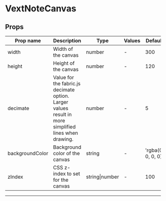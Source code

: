 # VextNoteCanvas

## Props

| Prop name       | Description                                                                                              | Type           | Values | Default            |
| --------------- | -------------------------------------------------------------------------------------------------------- | -------------- | ------ | ------------------ |
| width           | Width of the canvas                                                                                      | number         | -      | 300                |
| height          | Height of the canvas                                                                                     | number         | -      | 120                |
| decimate        | Value for the fabric.js decimate option. Larger values result in<br/>more simplified lines when drawing. | number         | -      | 5                  |
| backgroundColor | Background color of the canvas                                                                           | string         | -      | 'rgba(0, 0, 0, 0)' |
| zIndex          | CSS z-index to set for the canvas                                                                        | string\|number | -      | 100                |

---
